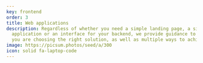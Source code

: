 ```yaml
---
key: frontend
order: 3
title: Web applications
description: Regardless of whether you need a simple landing page, a single page
  application or an interface for your backend, we provide guidance to ensure
  you are choosing the right solution, as well as multiple ways to achieve it.
image: https://picsum.photos/seed/a/300
icon: solid fa-laptop-code
---
```

